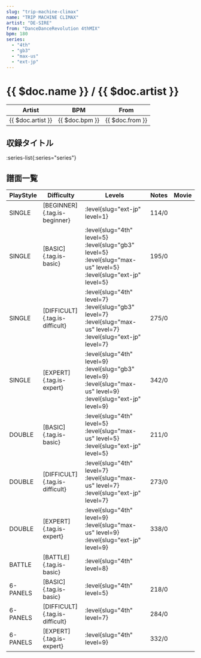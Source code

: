 ```yaml
---
slug: "trip-machine-climax"
name: "TRIP MACHINE CLIMAX"
artist: "DE-SIRE"
from: "DanceDanceRevolution 4thMIX"
bpm: 180
series:
  - "4th"
  - "gb3"
  - "max-us"
  - "ext-jp"
---
```


# {{ $doc.name }} / {{ $doc.artist }}

|Artist|BPM|From|
|------|---|----|
|{{ $doc.artist }}|{{ $doc.bpm }}|{{ $doc.from }}|

## 収録タイトル

:series-list{:series="series"}

## 譜面一覧

|PlayStyle|Difficulty|Levels|Notes|Movie|
|---------|----------|------|-----|-----|
|SINGLE|[BEGINNER]{.tag.is-beginner}|:level{slug="ext-jp" level=1}|114/0||
|SINGLE|[BASIC]{.tag.is-basic}|:level{slug="4th" level=5} :level{slug="gb3" level=5} :level{slug="max-us" level=5} :level{slug="ext-jp" level=5}|195/0||
|SINGLE|[DIFFICULT]{.tag.is-difficult}|:level{slug="4th" level=7} :level{slug="gb3" level=7} :level{slug="max-us" level=7} :level{slug="ext-jp" level=7}|275/0||
|SINGLE|[EXPERT]{.tag.is-expert}|:level{slug="4th" level=9} :level{slug="gb3" level=9} :level{slug="max-us" level=9} :level{slug="ext-jp" level=9}|342/0||
|DOUBLE|[BASIC]{.tag.is-basic}|:level{slug="4th" level=5} :level{slug="max-us" level=5} :level{slug="ext-jp" level=5}|211/0||
|DOUBLE|[DIFFICULT]{.tag.is-difficult}|:level{slug="4th" level=7} :level{slug="max-us" level=7} :level{slug="ext-jp" level=7}|273/0||
|DOUBLE|[EXPERT]{.tag.is-expert}|:level{slug="4th" level=9} :level{slug="max-us" level=9} :level{slug="ext-jp" level=9}|338/0||
|BATTLE|[BATTLE]{.tag.is-basic}|:level{slug="4th" level=8}|||
|6-PANELS|[BASIC]{.tag.is-basic}|:level{slug="4th" level=5}|218/0||
|6-PANELS|[DIFFICULT]{.tag.is-difficult}|:level{slug="4th" level=7}|284/0||
|6-PANELS|[EXPERT]{.tag.is-expert}|:level{slug="4th" level=9}|332/0||
